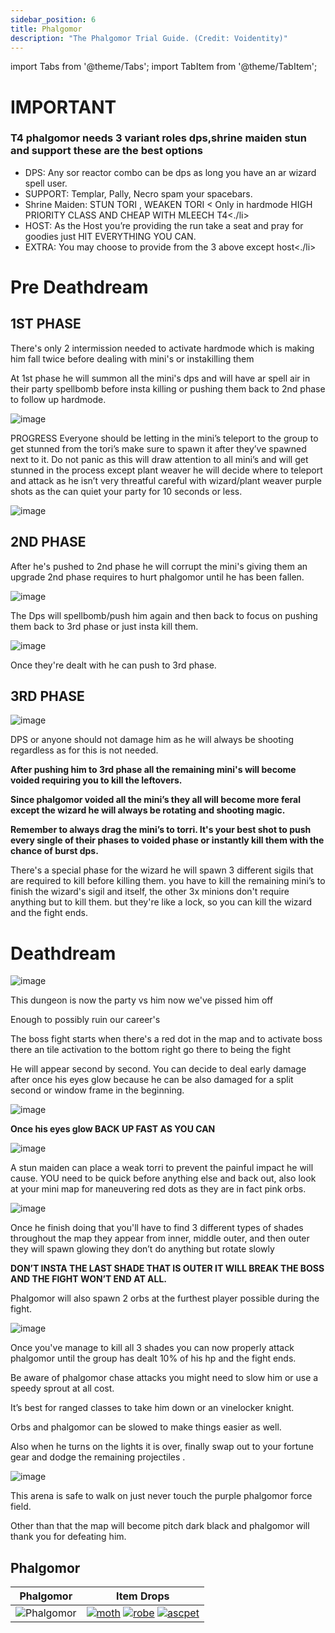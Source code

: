 ```yaml
---
sidebar_position: 6
title: Phalgomor
description: "The Phalgomor Trial Guide. (Credit: Voidentity)"
---
```


import Tabs from '@theme/Tabs';
import TabItem from '@theme/TabItem';

<Tabs>
  <TabItem value="Important Basic Info" label="Important Basic Info" default>
    
# IMPORTANT
### T4 phalgomor needs 3 variant roles dps,shrine maiden stun and support these are the best options
<ul>
<li>DPS: Any sor reactor combo can be dps as long you have an ar wizard spell user.</li>
<li>SUPPORT: Templar, Pally, Necro spam your spacebars.</li>
<li>Shrine Maiden: STUN TORI , WEAKEN TORI < Only in hardmode HIGH PRIORITY CLASS AND CHEAP WITH MLEECH T4<./li>
<li>HOST: As the Host you’re providing the run take a seat and pray for goodies just HIT EVERYTHING YOU CAN.</li>
<li>EXTRA: You may choose to provide from the 3 above except host<./li>
  
</ul> 
  
  </TabItem>
   
<TabItem value="Pre Deathdream" label="Pre Deathdream">
    
# Pre Deathdream
  
## 1ST PHASE
There's only 2 intermission needed to activate hardmode which is making him fall twice before dealing with mini's or instakilling them
 
At 1st phase he will summon all the mini's dps and will have ar spell air in their party spellbomb before insta killing or pushing them back to 2nd phase to follow up hardmode.

![image](https://user-images.githubusercontent.com/114798136/196879843-8fc9ef16-6dfc-4e30-bd9e-3c93154adfd5.png)

 
PROGRESS
Everyone should be letting in the mini’s teleport to the group to get stunned from the tori’s make sure to spawn it after they’ve spawned next to it. Do not panic as this will draw attention to all mini’s and will get stunned in the process except plant weaver he will decide where to teleport and attack as he isn’t very threatful careful with wizard/plant weaver purple shots as the can quiet your party for 10 seconds or less.

 ![image](https://user-images.githubusercontent.com/114798136/196879944-2d37aafb-e0ba-422d-8058-efa3497a5d29.png)

 
## 2ND PHASE
After he's pushed to 2nd phase he will corrupt the mini's giving them an upgrade 2nd phase requires to hurt phalgomor until he has been fallen.

 ![image](https://user-images.githubusercontent.com/114798136/196880003-6cfa1aaf-7144-47c9-a0fc-30b131795e4a.png)


The Dps will spellbomb/push him again and then back to focus on pushing them back to 3rd phase or just insta kill them.

 ![image](https://user-images.githubusercontent.com/114798136/196880055-81a57359-b810-4b10-9085-c51dd877a8f0.png)

 
Once they're dealt with he can push to 3rd phase.
 
 

## 3RD PHASE

![image](https://user-images.githubusercontent.com/114798136/196880129-c32bd7b1-4db4-42cd-82d3-4ad7d885aa2d.png)


DPS or anyone should not damage him as he will always be shooting regardless as for this is not needed.
 
**After pushing him to 3rd phase all the remaining mini's will become voided requiring you to kill the leftovers.**
 
**Since phalgomor voided all the mini’s they all will become more feral except the wizard he will always be rotating and shooting magic.**
 
**Remember to always drag the mini’s to torri. It's your best shot to push every single of their phases to voided phase or instantly kill them with the chance of burst dps.**
 
There's a special phase for the wizard he will spawn 3 different sigils that are required to kill before killing them. you have to kill the remaining mini’s to finish the wizard's sigil and itself, the other 3x minions don't require anything but to kill them. 
but they're like a lock, so you can kill the wizard and the fight ends.
 
  </TabItem>
  <TabItem value="The Deathdream" label="The Deathdream">
    
 # Deathdream
 
![image](https://user-images.githubusercontent.com/114798136/196880214-d35e94bb-12ed-4a90-9075-d5939a94d755.png)

This dungeon is now the party vs him now we've pissed him off
 
Enough to possibly ruin our career's
 
The boss fight starts when there's a red dot in the map and to activate boss there an tile activation to the bottom right go there to being the fight
 
He will appear second by second. You can decide to deal early damage after once his eyes glow because he can be also damaged for a split second or window frame in the beginning.

 ![image](https://user-images.githubusercontent.com/114798136/196880325-88c63af2-d62e-4acb-bfb3-022a9f8b3989.png)

**Once his eyes glow BACK UP FAST AS YOU CAN**

![image](https://user-images.githubusercontent.com/114798136/196880354-b2a5a627-f17e-48c4-ba7a-1f198f5556f2.png)

 
A stun maiden can place a weak torri to prevent the painful impact he will cause.
YOU need to be quick before anything else and back out, also look at your mini map for maneuvering red dots as they are in fact pink orbs.  

![image](https://user-images.githubusercontent.com/114798136/196880404-ccccd205-5c88-49ce-8ad9-fc1fc36ddb3f.png)

Once he finish doing that you'll have to find 3 different types of shades throughout the map
they appear from inner, middle outer, and then outer they will spawn glowing they don’t do anything but rotate slowly 

**DON’T INSTA THE LAST SHADE THAT IS OUTER IT WILL BREAK THE BOSS AND THE FIGHT WON’T END AT ALL.**
 
Phalgomor will also spawn 2 orbs at the furthest player possible during the fight.

![image](https://user-images.githubusercontent.com/114798136/196880455-43dc5403-e633-4650-9282-54726a1c8f31.png)

Once you've manage to kill all 3 shades you can now properly attack phalgomor until the group has dealt 10% of his hp and the fight ends.
 
Be aware of phalgomor chase attacks you might need to slow him or use a speedy sprout at all cost.

It’s best for ranged classes to take him down or an vinelocker knight.
 
Orbs and phalgomor can be slowed to make things easier as well.
 
Also when he turns on the lights it is over, finally swap out to your fortune gear and dodge the remaining projectiles .
 
 
![image](https://user-images.githubusercontent.com/114798136/196880506-868e0ef7-5e9a-4c49-a8fc-a4ac5919a361.png)
 
This arena is safe to walk on just never touch the purple phalgomor force field.
 
Other than that the map will become pitch dark black and phalgomor will thank you for defeating him.
 
</TabItem>
<TabItem value="Item Drops" label="Item Drops">
    
## Phalgomor

Phalgomor          |  Item Drops
:-------------------------:|:-------------------------:
![Phalgomor](Phalgomor)    |  [![moth](https://vwiki.valorserver.com/api/item/picture/master%20of%20the%20house)](https://wiki.valorserver.com/docs/items/rings/legendary/master_of_the_house) [![robe](https://vwiki.valorserver.com/api/item/picture/kiskiorab)](https://wiki.valorserver.com/docs/items/armors/robes/legendary/kiskiorab) [![ascpet](https://vwiki.valorserver.com/api/item/picture/aspect%20of%20phalgomor)](https://wiki.valorserver.com/docs/items/misc/aspects/)

